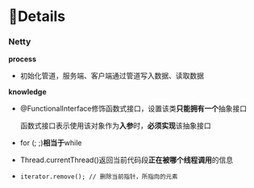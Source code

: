 # 📖Details

### Netty

**process**

- 初始化管道，服务端、客户端通过管道写入数据、读取数据

**knowledge**

- @FunctionalInterface修饰函数式接口，设置该类**只能拥有一个**抽象接口

  函数式接口表示使用该对象作为**入参**时，**必须实现**该抽象接口

- for (; ;)**相当于**while

- Thread.currentThread()返回当前代码段**正在被哪个线程调用**的信息

- ```
  iterator.remove(); // 删除当前指针，所指向的元素
  ```
